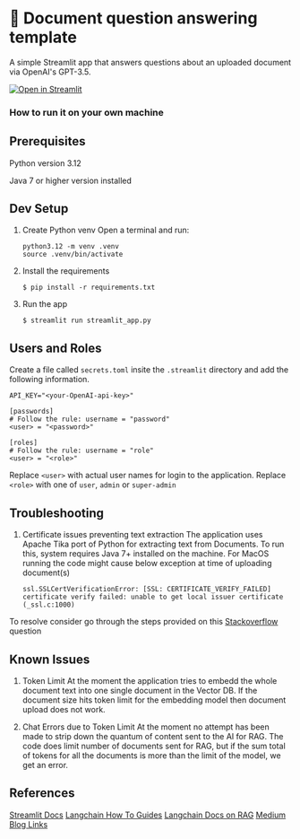 # 📄 Document question answering template

A simple Streamlit app that answers questions about an uploaded document via OpenAI's GPT-3.5.

[![Open in Streamlit](https://static.streamlit.io/badges/streamlit_badge_black_white.svg)](https://document-question-answering-template.streamlit.app/)

### How to run it on your own machine

## Prerequisites ##
Python version 3.12

Java 7 or higher version installed

## Dev Setup ##

1. Create Python venv Open a terminal and run:

   ```
   python3.12 -m venv .venv
   source .venv/bin/activate
   ```


2. Install the requirements

   ```
   $ pip install -r requirements.txt
   ```

3. Run the app

   ```
   $ streamlit run streamlit_app.py
   ```

## Users and Roles ##
Create a file called `secrets.toml` insite the `.streamlit` directory and add the following information.
   ```
   API_KEY="<your-OpenAI-api-key>"

   [passwords]
   # Follow the rule: username = "password"
   <user> = "<password>"

   [roles]
   # Follow the rule: username = "role"
   <user> = "<role>"
   ```
Replace `<user>` with actual user names for login to the application. 
Replace `<role>` with one of `user`, `admin` or `super-admin`

## Troubleshooting ##
1. Certificate issues preventing text extraction
The application uses Apache Tika port of Python for extracting text from Documents. 
To run this, system requires Java 7+ installed on the machine.
For MacOS running the code might cause below exception at time of uploading document(s)
   ```
   ssl.SSLCertVerificationError: [SSL: CERTIFICATE_VERIFY_FAILED] certificate verify failed: unable to get local issuer certificate (_ssl.c:1000)
   ```
To resolve consider go through the steps provided on this [Stackoverflow](https://stackoverflow.com/questions/27835619/urllib-and-ssl-certificate-verify-failed-error) question

## Known Issues ##
1. Token Limit
At the moment the application tries to embedd the whole document text into one single document in the Vector DB. If the document size hits token limit for the embedding model then document upload does not work. 

2. Chat Errors due to Token Limit
At the moment no attempt has been made to strip down the quantum of content sent to the AI for RAG. The code does limit number of documents sent for RAG, but if the sum total of tokens for all the documents is more than the limit of the model, we get an error.

## References ##
[Streamlit Docs](https://docs.streamlit.io/)
[Langchain How To Guides](https://python.langchain.com/docs/how_to/)
[Langchain Docs on RAG](https://python.langchain.com/docs/how_to/indexing/)
[Medium Blog Links](https://medium.com/gopenai/how-to-perform-crud-operations-with-vector-database-using-langchain-2df3f7fb48aa)


